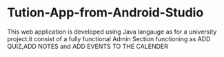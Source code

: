 # Tution-App-from-Android-Studio
This web application is developed using Java langauge as for a university project.it consist of a fully functional Admin Section functioning as ADD QUIZ,ADD NOTES and ADD EVENTS TO THE CALENDER
